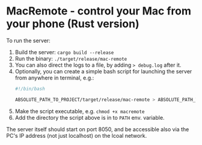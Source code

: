 # MacRemote - control your Mac from your phone (Rust version)

To run the server:

1. Build the server: `cargo build --release`
2. Run the binary: `./target/release/mac-remote`
3. You can also direct the logs to a file, by adding `> debug.log` after it.
4. Optionally, you can create a simple bash script for launching the server from anywhere in terminal, e.g.:
    ```sh
    #!/bin/bash

    ABSOLUTE_PATH_TO_PROJECT/target/release/mac-remote > ABSOLUTE_PATH_TO_LOG_DIR/debug.log
    ```
5. Make the script executable, e.g. `chmod +x macremote`
6. Add the directory the script above is in to `PATH` env. variable.

The server itself should start on port 8050, and be accessible also via the PC's IP address (not just localhost) on the lcoal network.
